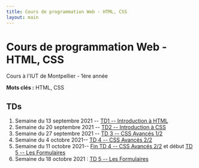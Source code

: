 ```yaml
---
title: Cours de programmation Web - HTML, CSS
layout: main
---
```


# Cours de programmation Web - HTML, CSS
Cours à l'IUT de Montpellier - 1ère année

**Mots clés :** HTML, CSS

## TDs

1. Semaine du 13 septembre 2021 -- [TD1 -- Introduction à HTML](tutorials/tutorial1.html)
1. Semaine du 20 septembre 2021 -- [TD2 -- Introduction à CSS ](tutorials/tutorial2.html)
1. Semaine du 27 septembre 2021 -- [TD 3 -- CSS Avancés 1/2](tutorials/tutorial3.html)
1. Semaine du 4 octobre 2021-- [TD 4 -- CSS Avancés 2/2](tutorials/tutorial4.html)
1. Semaine du 11 octobre 2021-- [ Fin TD 4 -- CSS Avancés 2/2](tutorials/tutorial4.html) et début  [TD 5 -- Les Formulaires](tutorials/tutorial5.html) 
1. Semaine du 18 octobre 2021 : [TD 5 -- Les Formulaires](tutorials/tutorial5.html) 
<!-- 1. Semaine du 25 octobre 2021 : Entamer [TD 6 -- Responsive Design](tutorials/tutorial6.html) -->
<!-- 1. Semaine du 8 novembre 2021 : Finir le [TD 6 -- Responsive Design](tutorials/tutorial6.html) -->


<!--## Compléments optionnels-->
 
<!--1. [Coder des colonnes responsive à la Bootstrap](assets/tut5-complement.html)-->

<!--## Instructions du projet
<!--[Consigne pour la SAÉ](SAE.html)-->

<!--[Instructions du projet](projet.html)-->

<!-- ## Joomla -->

<!-- Semaine du 18 janvier -- [TD sur l'installation et la prise en main de Joomla](assets/TDJoomla.pdf) -->

